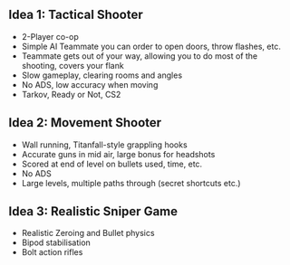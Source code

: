 ## Idea 1: Tactical Shooter
- 2-Player co-op
- Simple AI Teammate you can order to open doors, throw flashes, etc.
- Teammate gets out of your way, allowing you to do most of the shooting, covers your flank
- Slow gameplay, clearing rooms and angles
- No ADS, low accuracy when moving
- Tarkov, Ready or Not, CS2
## Idea 2: Movement Shooter
- Wall running, Titanfall-style grappling hooks
- Accurate guns in mid air, large bonus for headshots
- Scored at end of level on bullets used, time, etc.
- No ADS
- Large levels, multiple paths through (secret shortcuts etc.)
## Idea 3: Realistic Sniper Game
- Realistic Zeroing and Bullet physics
- Bipod stabilisation
- Bolt action rifles